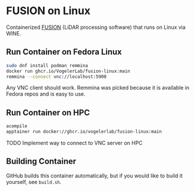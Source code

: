 # FUSION on Linux

Containerized
[FUSION](https://research.fs.usda.gov/pnw/products/dataandtools/tools/fusion/ldv-lidar-processing-and-visualization-software-version-4.40)
(LiDAR processing software) that runs on Linux via WINE.

## Run Container on Fedora Linux

```sh
sudo dnf install podman remmina
docker run ghcr.io/VogelerLab/fusion-linux:main
remmina --connect vnc://localhost:5900
```

Any VNC client should work. Remmina was picked because it is available in
Fedora repos and is easy to use.

## Run Container on HPC

```sh
acompile
apptainer run docker://ghcr.io/vogelerlab/fusion-linux:main
```

TODO Implement way to connect to VNC server on HPC

## Building Container

GitHub builds this container automatically, but if you would like to build it
yourself, see `build.sh`.
